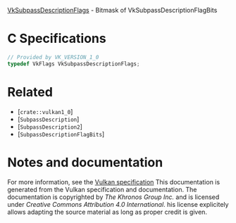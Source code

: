 [VkSubpassDescriptionFlags](https://www.khronos.org/registry/vulkan/specs/1.3-extensions/man/html/VkSubpassDescriptionFlags.html) - Bitmask of VkSubpassDescriptionFlagBits

# C Specifications
```c
// Provided by VK_VERSION_1_0
typedef VkFlags VkSubpassDescriptionFlags;
```

# Related
- [`crate::vulkan1_0`]
- [`SubpassDescription`]
- [`SubpassDescription2`]
- [`SubpassDescriptionFlagBits`]

# Notes and documentation
For more information, see the [Vulkan specification](https://www.khronos.org/registry/vulkan/specs/1.3-extensions/html/vkspec.html)
This documentation is generated from the Vulkan specification and documentation.
The documentation is copyrighted by *The Khronos Group Inc.* and is licensed under *Creative Commons Attribution 4.0 International*.
his license explicitely allows adapting the source material as long as proper credit is given.
        